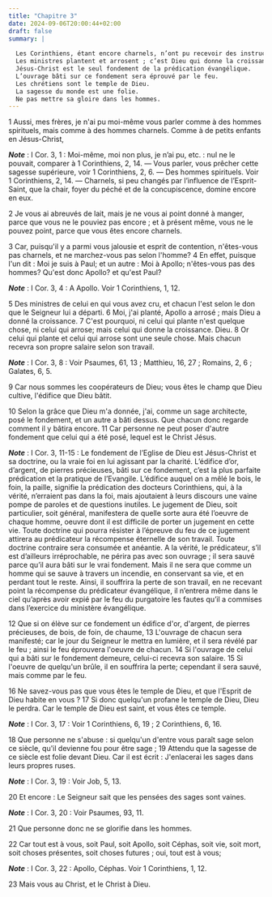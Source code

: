 ```yaml
---
title: "Chapitre 3"
date: 2024-09-06T20:00:44+02:00
draft: false
summary: |
  
  Les Corinthiens, étant encore charnels, n’ont pu recevoir des instructions spirituelles.
  Les ministres plantent et arrosent ; c’est Dieu qui donne la croissance.
  Jésus-Christ est le seul fondement de la prédication évangélique.
  L’ouvrage bâti sur ce fondement sera éprouvé par le feu.
  Les chrétiens sont le temple de Dieu.
  La sagesse du monde est une folie.
  Ne pas mettre sa gloire dans les hommes.
---
```



1 Aussi, mes frères, je n'ai pu moi-même vous parler comme à des hommes spirituels, mais comme à des hommes charnels. Comme à de petits enfants en Jésus-Christ,

***Note*** :  I Cor. 3, 1 : Moi-même, moi non plus, je n’ai pu, etc. : nul ne le pouvait, comparer à 1 Corinthiens, 2, 14. ― Vous parler, vous prêcher cette sagesse supérieure, voir 1 Corinthiens, 2, 6. ― Des hommes spirituels. Voir 1 Corinthiens, 2, 14. ― Charnels, si peu changés par l’influence de l’Esprit-Saint, que la chair, foyer du péché et de la concupiscence, domine encore en eux.

2 Je vous ai abreuvés de lait, mais je ne vous ai point donné à manger, parce que vous ne le pouviez pas encore ; et à présent même, vous ne le pouvez point, parce que vous êtes encore charnels.


3 Car, puisqu'il y a parmi vous jalousie et esprit de contention, n'êtes-vous pas charnels, et ne marchez-vous pas selon l'homme? 4 En effet, puisque l'un dit : Moi je suis à Paul; et un autre : Moi à Apollo; n'êtes-vous pas des hommes? Qu'est donc Apollo? et qu'est Paul?

***Note*** :  I Cor. 3, 4 : A Apollo. Voir 1 Corinthiens, 1, 12.

5 Des ministres de celui en qui vous avez cru, et chacun l'est selon le don que le Seigneur lui a départi. 6 Moi, j'ai planté, Apollo a arrosé ; mais Dieu a donné la croissance. 7 C'est pourquoi, ni celui qui plante n'est quelque chose, ni celui qui arrose; mais celui qui donne la croissance. Dieu. 8 Or celui qui plante et celui qui arrose sont une seule chose. Mais chacun recevra son propre salaire selon son travail.

***Note*** :  I Cor. 3, 8 : Voir Psaumes, 61, 13 ; Matthieu, 16, 27 ; Romains, 2, 6 ; Galates, 6, 5.

9 Car nous sommes les coopérateurs de Dieu; vous êtes le champ que Dieu cultive, l'édifice que Dieu bâtit.


10 Selon la grâce que Dieu m'a donnée, j'ai, comme un sage architecte, posé le fondement, et un autre a bâti dessus. Que chacun donc regarde comment il y bâtira encore. 11 Car personne ne peut poser d'autre fondement que celui qui a été posé, lequel est le Christ Jésus.

***Note*** :  I Cor. 3, 11-15 : Le fondement de l’Eglise de Dieu est Jésus-Christ et sa doctrine, ou la vraie foi en lui agissant par la charité. L’édifice d’or, d’argent, de pierres précieuses, bâti sur ce fondement, c’est la plus parfaite prédication et la pratique de l’Evangile. L’édifice auquel on a mêlé le bois, le foin, la paille, signifie la prédication des docteurs Corinthiens, qui, à la vérité, n’erraient pas dans la foi, mais ajoutaient à leurs discours une vaine pompe de paroles et de questions inutiles. Le jugement de Dieu, soit particulier, soit général, manifestera de quelle sorte aura été l’oeuvre de chaque homme, oeuvre dont il est difficile de porter un jugement en cette vie. Toute doctrine qui pourra résister à l’épreuve du feu de ce jugement attirera au prédicateur la récompense éternelle de son travail. Toute doctrine contraire sera consumée et anéantie. A la vérité, le prédicateur, s’il est d’ailleurs irréprochable, ne périra pas avec son ouvrage ; il sera sauvé parce qu’il aura bâti sur le vrai
fondement. Mais il ne sera que comme un homme qui se sauve à travers un incendie, en conservant sa vie, et en perdant tout le reste. Ainsi, il souffrira la perte de son travail, en ne recevant point la récompense du prédicateur évangélique, il n’entrera même dans le ciel qu’après avoir expié par le feu du purgatoire les fautes qu’il a commises dans l’exercice du ministère évangélique.

12 Que si on élève sur ce fondement un édifice d'or, d'argent, de pierres précieuses, de bois, de foin, de chaume, 13 L'ouvrage de chacun sera manifesté; car le jour du Seigneur le mettra en lumière, et il sera révélé par le feu ; ainsi le feu éprouvera l'oeuvre de chacun. 14 Si l'ouvrage de celui qui a bâti sur le fondement demeure, celui-ci recevra son salaire. 15 Si l'oeuvre de quelqu'un brûle, il en souffrira la perte; cependant il sera sauvé, mais comme par le feu.


16 Ne savez-vous pas que vous êtes le temple de Dieu, et que l'Esprit de Dieu habite en vous ? 17 Si donc quelqu'un profane le temple de Dieu, Dieu le perdra. Car le temple de Dieu est saint, et vous êtes ce temple.

***Note*** :  I Cor. 3, 17 : Voir 1 Corinthiens, 6, 19 ; 2 Corinthiens, 6, 16.


18 Que personne ne s'abuse : si quelqu'un d'entre vous paraît sage selon ce siècle, qu'il devienne fou pour être sage ; 19 Attendu que la sagesse de ce siècle est folie devant Dieu. Car il est écrit : J'enlacerai les sages dans leurs propres ruses.

***Note*** :  I Cor. 3, 19 : Voir Job, 5, 13.

20 Et encore : Le Seigneur sait que les pensées des sages sont vaines.

***Note*** :  I Cor. 3, 20 : Voir Psaumes, 93, 11.

21 Que personne donc ne se glorifie dans les hommes.


22 Car tout est à vous, soit Paul, soit Apollo, soit Céphas, soit vie, soit mort, soit choses présentes, soit choses futures ; oui, tout est à vous;

***Note*** :  I Cor. 3, 22 : Apollo, Céphas. Voir 1 Corinthiens, 1, 12.

23 Mais vous au Christ, et le Christ à Dieu.

